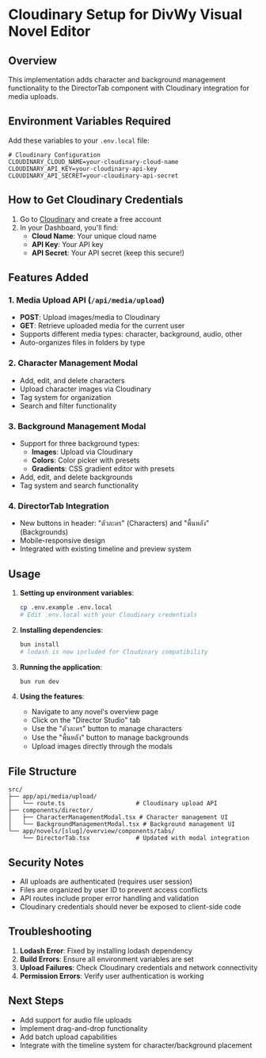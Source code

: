 # Cloudinary Setup for DivWy Visual Novel Editor

## Overview
This implementation adds character and background management functionality to the DirectorTab component with Cloudinary integration for media uploads.

## Environment Variables Required

Add these variables to your `.env.local` file:

```env
# Cloudinary Configuration
CLOUDINARY_CLOUD_NAME=your-cloudinary-cloud-name
CLOUDINARY_API_KEY=your-cloudinary-api-key
CLOUDINARY_API_SECRET=your-cloudinary-api-secret
```

## How to Get Cloudinary Credentials

1. Go to [Cloudinary](https://cloudinary.com/) and create a free account
2. In your Dashboard, you'll find:
   - **Cloud Name**: Your unique cloud name
   - **API Key**: Your API key
   - **API Secret**: Your API secret (keep this secure!)

## Features Added

### 1. Media Upload API (`/api/media/upload`)
- **POST**: Upload images/media to Cloudinary
- **GET**: Retrieve uploaded media for the current user
- Supports different media types: character, background, audio, other
- Auto-organizes files in folders by type

### 2. Character Management Modal
- Add, edit, and delete characters
- Upload character images via Cloudinary
- Tag system for organization
- Search and filter functionality

### 3. Background Management Modal
- Support for three background types:
  - **Images**: Upload via Cloudinary
  - **Colors**: Color picker with presets
  - **Gradients**: CSS gradient editor with presets
- Add, edit, and delete backgrounds
- Tag system and search functionality

### 4. DirectorTab Integration
- New buttons in header: "ตัวละคร" (Characters) and "พื้นหลัง" (Backgrounds)
- Mobile-responsive design
- Integrated with existing timeline and preview system

## Usage

1. **Setting up environment variables**:
   ```bash
   cp .env.example .env.local
   # Edit .env.local with your Cloudinary credentials
   ```

2. **Installing dependencies**:
   ```bash
   bun install
   # lodash is now included for Cloudinary compatibility
   ```

3. **Running the application**:
   ```bash
   bun run dev
   ```

4. **Using the features**:
   - Navigate to any novel's overview page
   - Click on the "Director Studio" tab
   - Use the "ตัวละคร" button to manage characters
   - Use the "พื้นหลัง" button to manage backgrounds
   - Upload images directly through the modals

## File Structure

```
src/
├── app/api/media/upload/
│   └── route.ts                    # Cloudinary upload API
├── components/director/
│   ├── CharacterManagementModal.tsx # Character management UI
│   └── BackgroundManagementModal.tsx # Background management UI
└── app/novels/[slug]/overview/components/tabs/
    └── DirectorTab.tsx             # Updated with modal integration
```

## Security Notes

- All uploads are authenticated (requires user session)
- Files are organized by user ID to prevent access conflicts
- API routes include proper error handling and validation
- Cloudinary credentials should never be exposed to client-side code

## Troubleshooting

1. **Lodash Error**: Fixed by installing lodash dependency
2. **Build Errors**: Ensure all environment variables are set
3. **Upload Failures**: Check Cloudinary credentials and network connectivity
4. **Permission Errors**: Verify user authentication is working

## Next Steps

- Add support for audio file uploads
- Implement drag-and-drop functionality
- Add batch upload capabilities
- Integrate with the timeline system for character/background placement
